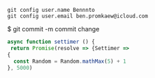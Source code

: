 ```
git config user.name Bennnto
git config user.email ben.promkaew@icloud.com
```

$ git commit -m commit change 

```Javascript
async function settimer () {
 return Promise(resolve => {Settimer => 
{
  const Random = Random.mathMax(5) + 1
}, 5000)
```
